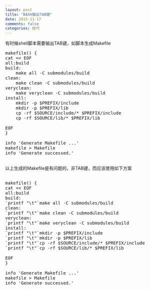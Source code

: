 ```yaml
---
layout: post
title: "BASH输出TAB键"
date: 2015-11-17
comments: false
categories: 技巧
---
```


有时候shell脚本需要输出TAB键，如脚本生成Makefile
<pre>
makefile() {
cat << EOF
all:build
build:
	make all -C submodules/build
clean:
	make clean -C submodules/build
veryclean:
	make veryclean -C submodules/build
install:
	mkdir -p $PREFIX/include
	mkdir -p $PREFIX/lib
	cp -rf $SOURCE/include/* $PREFIX/include
	cp -rf $SOURCE/lib/* $PREFIX/lib

EOF
}

info 'Generate Makefile ...'
makefile > Makefile
info 'Generate successed.'

</pre>

以上生成的Makefile是有问题的，非TAB键，而应该使用如下方案

<pre>

makefile() {
cat << EOF
all:build
build:
`printf "\t"`make all -C submodules/build
clean:
`printf "\t"`make clean -C submodules/build
veryclean:
`printf "\t"`make veryclean -C submodules/build
install:
`printf "\t"`mkdir -p $PREFIX/include
`printf "\t"`mkdir -p $PREFIX/lib
`printf "\t"`cp -rf $SOURCE/include/* $PREFIX/include
`printf "\t"`cp -rf $SOURCE/lib/* $PREFIX/lib

EOF
}

info 'Generate Makefile ...'
makefile > Makefile
info 'Generate successed.'

</pre>